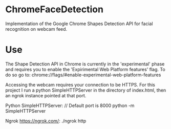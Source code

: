 # ChromeFaceDetection
Implementation of the Google Chrome Shapes Detection API for facial recognition on webcam feed.

# Use
The Shape Detection API in Chrome is currently in the 'experimental' phase and requires you to enable the 'Expirimental Web Platform features' flag. 
To do so go to: chrome://flags/#enable-experimental-web-platform-features

Accessing the webcam requires your connection to be HTTPS. For this project I run a python SimpleHTTPServer in the directory of index.html, then an ngrok instance pointed at that port. 

Python SimpleHTTPServer:
	// Default port is 8000
	python -m SimpleHTTPServer <port> 

Ngrok <https://ngrok.com/>: 
	./ngrok http <port>
